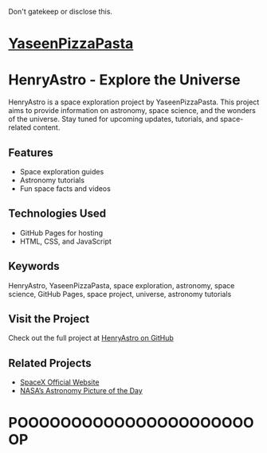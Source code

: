Don't gatekeep or disclose this. 

# [YaseenPizzaPasta](https://www.youtube.com/channel/UCAu95vT7-cSWieDDz3sbUzw)

# HenryAstro - Explore the Universe

HenryAstro is a space exploration project by YaseenPizzaPasta. This project aims to provide information on astronomy, space science, and the wonders of the universe. Stay tuned for upcoming updates, tutorials, and space-related content.

## Features
- Space exploration guides
- Astronomy tutorials
- Fun space facts and videos

## Technologies Used
- GitHub Pages for hosting
- HTML, CSS, and JavaScript

## Keywords
HenryAstro, YaseenPizzaPasta, space exploration, astronomy, space science, GitHub Pages, space project, universe, astronomy tutorials

## Visit the Project
Check out the full project at [HenryAstro on GitHub](https://github.com/YaseenPizzaPasta/HenryAstro)

## Related Projects
- [SpaceX Official Website](https://www.spacex.com/)
- [NASA’s Astronomy Picture of the Day](https://apod.nasa.gov/)

# POOOOOOOOOOOOOOOOOOOOOOOP
